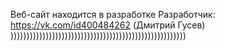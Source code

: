 Веб-сайт находится в разработке
Разработчик: https://vk.com/id400484262 (Дмитрий Гусев)
 )))))))))))))))))))))))))))))))))))))))))))))))))))))))
